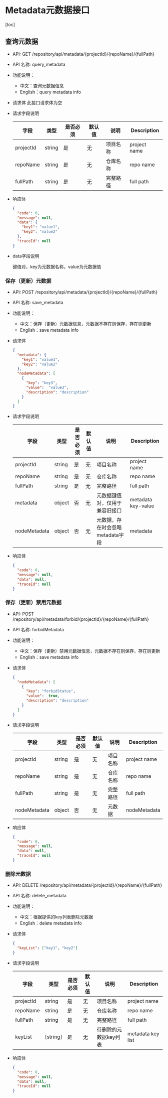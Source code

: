 # Metadata元数据接口

[toc]

## 查询元数据

- API: GET /repository/api/metadata/{projectId}/{repoName}/{fullPath}
- API 名称: query_metadata
- 功能说明：
  - 中文：查询元数据信息
  - English：query metadata info
- 请求体
  此接口请求体为空

- 请求字段说明

  |字段|类型|是否必须|默认值|说明|Description|
  |---|---|---|---|---|---|
  |projectId|string|是|无|项目名称|project name|
  |repoName|string|是|无|仓库名称|repo name|
  |fullPath|string|是|无|完整路径|full path|

- 响应体

  ``` json
  {
    "code": 0,
    "message": null,
    "data": {
      "key1": "value1",
      "key2": "value2"
    },
    "traceId": null
  }
  ```

- data字段说明

  键值对，key为元数据名称，value为元数据值

### 保存（更新）元数据

- API: POST /repository/api/metadata/{projectId}/{repoName}/{fullPath}
- API 名称: save_metadata
- 功能说明：
  - 中文：保存（更新）元数据信息，元数据不存在则保存，存在则更新
  - English：save metadata info
- 请求体

  ```json
  {
    "metadata": {
      "key1": "value1",
      "key2": "value2"
    },
    "nodeMetadata": [
      {
        "key": "key3",
        "value":  "value3",
        "description": "description"
      }
    ]
  }
  ```

- 请求字段说明

  | 字段        | 类型     |是否必须|默认值| 说明                   |Description|
  |--------|---|---|----------------------|---|---|
  | projectId | string |是|无| 项目名称                 |project name|
  | repoName  | string |是|无| 仓库名称                 |repo name|
  | fullPath  | string |是|无| 完整路径                 |full path|
  | metadata  | object |否|无| 元数据键值对，仅用于兼容旧接口      |metadata key-value|
  | nodeMetadata | object |否|无| 元数据，存在时会忽略metadata字段 |metadata|

- 响应体

  ``` json
  {
    "code": 0,
    "message": null,
    "data": null,
    "traceId": null
  }
  ```

### 保存（更新）禁用元数据

- API: POST /repository/api/metadata/forbid/{projectId}/{repoName}/{fullPath}

- API 名称: forbidMetadata

- 功能说明：

  - 中文：保存（更新）禁用元数据信息，元数据不存在则保存，存在则更新
  - English：save metadata info

- 请求体

  ```json
  {
    "nodeMetadata": [
      {
        "key": "forbidStatus",
        "value":  true,
        "description": "description"
      }
    ]
  }
  ```
  
- 请求字段说明

  | 字段         | 类型   | 是否必须 | 默认值 | 说明     | Description  |
  | ------------ | ------ | -------- | ------ | -------- | ------------ |
  | projectId    | string | 是       | 无     | 项目名称 | project name |
  | repoName     | string | 是       | 无     | 仓库名称 | repo name    |
  | fullPath     | string | 是       | 无     | 完整路径 | full path    |
  | nodeMetadata | object | 否       | 无     | 元数据   | nodeMetadata |

- 响应体

  ``` json
  {
    "code": 0,
    "message": null,
    "data": null,
    "traceId": null
  }
  ```



### 删除元数据

- API: DELETE /repository/api/metadata/{projectId}/{repoName}/{fullPath}
- API 名称: delete_metadata
- 功能说明：
  - 中文：根据提供的key列表删除元数据
  - English：delete metadata info
- 请求体

  ```json
  {
    "keyList": ["key1", "key2"]
  }
  ```

- 请求字段说明

  |字段|类型|是否必须|默认值|说明|Description|
  |---|---|---|---|---|---|
  |projectId|string|是|无|项目名称|project name|
  |repoName|string|是|无|仓库名称|repo name|
  |fullPath|string|是|无|完整路径|full path|
  |keyList|[string]|是|无|待删除的元数据key列表|metadata key list|

- 响应体

  ``` json
  {
    "code": 0,
    "message": null,
    "data": null,
    "traceId": null
  }
  ```
